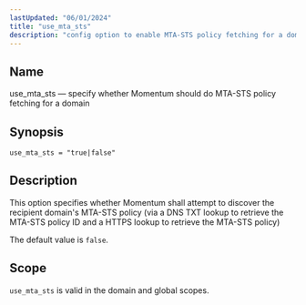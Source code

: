 ```yaml
---
lastUpdated: "06/01/2024"
title: "use_mta_sts"
description: "config option to enable MTA-STS policy fetching for a domain"
---
```


<a name="config.use-mta-sts"></a>
## Name

use_mta_sts — specify whether Momentum should do MTA-STS policy fetching for a domain

## Synopsis

`use_mta_sts = "true|false"`

## Description

This option specifies whether Momentum shall attempt to discover the recipient domain's MTA-STS
 policy (via a DNS TXT lookup to retrieve the MTA-STS policy ID and a HTTPS lookup to retrieve the
 MTA-STS policy)

The default value is `false`.


## Scope

`use_mta_sts` is valid in the domain and global scopes.
